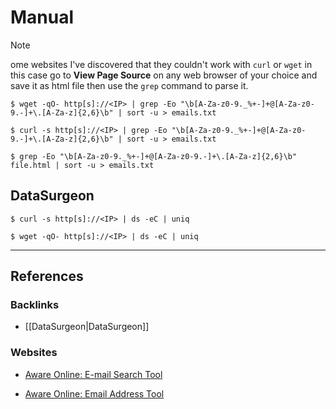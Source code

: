 # Manual

> [!NOTE]
> ome websites I've discovered that they couldn't work with `curl` or `wget` in this case go to **View Page Source** on any web browser of your choice and save it as html file then use the `grep` command to parse it.

```
$ wget -qO- http[s]://<IP> | grep -Eo "\b[A-Za-z0-9._%+-]+@[A-Za-z0-9.-]+\.[A-Za-z]{2,6}\b" | sort -u > emails.txt

$ curl -s http[s]://<IP> | grep -Eo "\b[A-Za-z0-9._%+-]+@[A-Za-z0-9.-]+\.[A-Za-z]{2,6}\b" | sort -u > emails.txt

$ grep -Eo "\b[A-Za-z0-9._%+-]+@[A-Za-z0-9.-]+\.[A-Za-z]{2,6}\b" file.html | sort -u > emails.txt
```

## DataSurgeon

```
$ curl -s http[s]://<IP> | ds -eC | uniq

$ wget -qO- http[s]://<IP> | ds -eC | uniq
```

---
## References

### Backlinks

- [[DataSurgeon|DataSurgeon]]

### Websites

- [Aware Online: E-mail Search Tool](https://www.aware-online.com/osint-tools/e-mail-search-tool/)

- [Aware Online: Email Address Tool](https://www.aware-online.com/en/osint-tools/email-address-tools/)